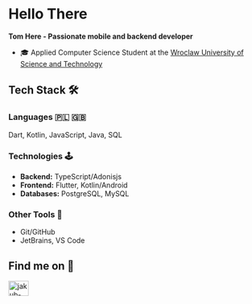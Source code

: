 # Hello There

**Tom Here - Passionate mobile and backend developer**

- 🎓 Applied Computer Science Student at the [Wroclaw University of Science and Technology](https://www.pwr.edu.pl/)

## Tech Stack 🛠️

### Languages 🇵🇱 🇬🇧
Dart, Kotlin, JavaScript, Java, SQL

### Technologies 🕹️
- **Backend:** TypeScript/Adonisjs
- **Frontend:** Flutter, Kotlin/Android
- **Databases:** PostgreSQL, MySQL

### Other Tools 🔮
- Git/GitHub
- JetBrains, VS Code

## Find me on 🔗
<p align="left">
    <a href="https://www.linkedin.com/in/tomasz-trela/" target="_blank"><img align="center" src="https://raw.githubusercontent.com/rahuldkjain/github-profile-readme-generator/master/src/images/icons/Social/linked-in-alt.svg" alt="jakub-st%C4%99pkowski-463a05272" height="30" width="40" /></a>
</p>
